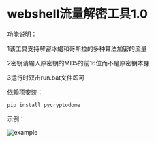# **webshell流量解密工具1.0**

功能说明：

1该工具支持解密冰蝎和哥斯拉的多种算法加密的流量

2密钥请输入原密钥的MD5的前16位而不是原密钥本身

3运行时双击run.bat文件即可

依赖项安装：

```bash
pip install pycryptodome
```

示例：

![example](README\example.jpg)
